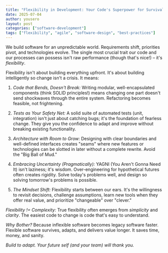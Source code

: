 ```yaml
---
title: "Flexibility in Development: Your Code's Superpower for Survival"
date: 2025-07-04
author: yousero
layout: post
categories: ["software-development"]
tags: ["flexibility", "agile", "software-design", "best-practices"]
---
```


We build software for an unpredictable world. Requirements shift, priorities pivot, and technologies evolve. The single most crucial trait our code and our processes can possess isn't raw performance (though that's nice!) – it's *flexibility*.

Flexibility isn't about building everything upfront. It's about building intelligently so change isn't a crisis. It means:

1. *Code that Bends, Doesn't Break:* Writing modular, well-encapsulated components (think SOLID principles!) means changing one part doesn't send shockwaves through the entire system. Refactoring becomes feasible, not frightening.

2. *Tests as Your Safety Net:* A solid suite of automated tests (unit, integration) isn't just about catching bugs; it's the foundation of fearless change. They give you the confidence to adapt and improve without breaking existing functionality.

3. *Architecture with Room to Grow:* Designing with clear boundaries and well-defined interfaces creates "seams" where new features or technologies can be slotted in later without a complete rewrite. Avoid the "Big Ball of Mud."

4. *Embracing Uncertainty (Pragmatically):* YAGNI (You Aren't Gonna Need It) isn't laziness; it's wisdom. Over-engineering for hypothetical futures often creates rigidity. Solve today's problems well, and design so solving tomorrow's problems is possible.

5. *The Mindset Shift:* Flexibility starts between our ears. It's the willingness to revisit decisions, challenge assumptions, learn new tools when they offer real value, and prioritize "changeable" over "clever."

*Flexibility != Complexity:* True flexibility often emerges from *simplicity* and *clarity*. The easiest code to change is code that's easy to understand.

*Why Bother?* Because inflexible software becomes legacy software faster. Flexible software survives, adapts, and delivers value longer. It saves time, money, and sanity.

*Build to adapt. Your future self (and your team) will thank you.*
